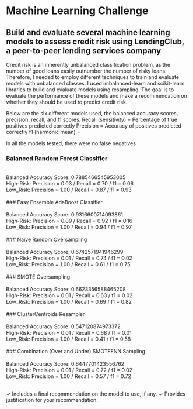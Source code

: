 # Machine Learning Challenge

## Build and evaluate several machine learning models to assess credit risk using LendingClub, a peer-to-peer lending services company<br>

Credit risk is an inherently unbalanced classification problem, as the number of good loans easily outnumber the number of risky loans. Therefore, I needed to employ different techniques to train and evaluate models with unbalanced classes. I used imbalanced-learn and scikit-learn libraries to build and evaluate models using resampling. The goal is to evaluate the performance of these models and make a recommendation on whether they should be used to predict credit risk.

Below are the six different models used, the balanced accuracy scores, precision, recall, and f1 scores.
Recall (sensitivity) = Percentage of true positives predicted correctly
Precision = Accuracy of positives predicted correctly
f1 (harmonic mean) = 

In all the models tested, there were no false negatives


### Balanced Random Forest Classifier<br>
<br>
  Balanced Accuracy Score:  0.7885466545953005<br>
  High-Risk:  Precision = 0.03 / Recall = 0.70 / f1 = 0.06<br>
  Low_Risk:  Precision = 1.00 / Recall = 0.87 / f1 = 0.93<br>
<br>
### Easy Ensemble AdaBoost Classifier<br>
<br>
  Balanced Accuracy Score:  0.9316600714093861<br>
  High-Risk:  Precision = 0.09 / Recall = 0.92 / f1 = 0.16<br>
  Low_Risk:  Precision = 1.00 / Recall = 0.94 / f1 = 0.97<br>
<br>
### Naive Random Oversampling<br>
<br>
  Balanced Accuracy Score:  0.6742571941946299<br>
  High-Risk:  Precision = 0.01 / Recall = 0.74 / f1 = 0.02<br>
  Low_Risk:  Precision = 1.00 / Recall = 0.61 / f1 = 0.75<br>
<br>
### SMOTE Oversampling<br>
<br>
  Balanced Accuracy Score:  0.6623356588465208<br>
  High-Risk:  Precision = 0.01 / Recall = 0.63 / f1 = 0.02<br>
  Low_Risk:  Precision = 1.00 / Recall = 0.69 / f1 = 0.82<br>
<br>  
### ClusterCentroids Resampler<br>
<br>
  Balanced Accuracy Score:  0.547120874973372<br>
  High-Risk:  Precision = 0.01 / Recall = 0.68 / f1 = 0.01<br>
  Low_Risk:  Precision = 1.00 / Recall = 0.41 / f1 = 0.58<br>
<br>
### Combination (Over and Under) SMOTEENN Sampling<br>
<br>
  Balanced Accuracy Score:  0.6447701423556762<br>
  High-Risk:  Precision = 0.01 / Recall = 0.72 / f1 = 0.02<br>
  Low_Risk:  Precision = 1.00 / Recall = 0.57 / f1 = 0.72<br>
<br>  

✓ Includes a final
recommendation on the model to
use, if any.
✓ Provides justification for your
recommendation.
